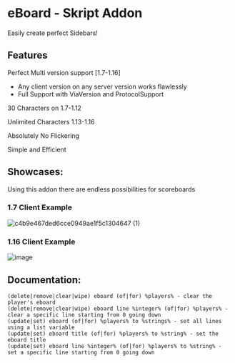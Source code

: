 # eBoard - Skript Addon
Easily create perfect Sidebars!

## Features
Perfect Multi version support [1.7-1.16]
  - Any client version on any server version works flawlessly
  - Full Support with ViaVersion and ProtocolSupport

30 Characters on 1.7-1.12

Unlimited Characters 1.13-1.16

Absolutely No Flickering

Simple and Efficient

## Showcases:

Using this addon there are endless possibilities for scoreboards

### 1.7 Client Example

![c4b9e467ded6cce0949ae1f5c1304647 (1)](https://user-images.githubusercontent.com/69118918/114493647-e31d5380-9be8-11eb-82df-65a8ae89f38d.gif)


### 1.16 Client Example

![image](https://user-images.githubusercontent.com/69118918/114493602-d436a100-9be8-11eb-85c9-cb845bf097ea.png)



## Documentation:
```text
(delete|remove|clear|wipe) eboard (of|for) %players% - clear the player's eboard
(delete|remove|clear|wipe) eboard line %integer% (of|for) %players% - clear a specific line starting from 0 going down
(update|set) eboard (of|for) %players% to %strings% - set all lines using a list variable
(update|set) eboard title (of|for) %players% to %string% - set the eboard title
(update|set) eboard line %integer% (of|for) %players% to %string% - set a specific line starting from 0 going down
```
